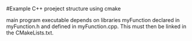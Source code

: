 #Example C++ proeject structure using cmake

 main program executable depends on libraries myFunction declared in myFunction.h and defined in myFunction.cpp. This must then be linked in the CMakeLists.txt.
 